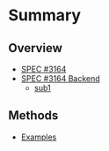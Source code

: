 # Summary

## Overview

* [SPEC \#3164](README.md)
* [SPEC \#3164 Backend](hou-duan-taskd-fu-wu.md)
  * [sub1](hou-duan-taskd-fu-wu/sub1.md)

## Methods

* [Examples](methods.md)

